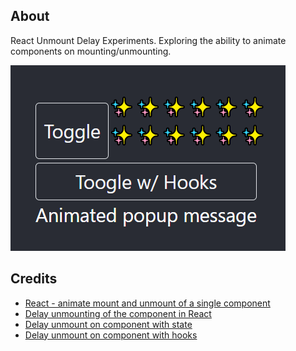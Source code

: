 ## About

React Unmount Delay Experiments. Exploring the ability to animate components on mounting/unmounting.

![](src/assets/previews/2021-03-13_2-07-43.png)

## Credits

* [React - animate mount and unmount of a single component](https://stackoverflow.com/questions/40064249/react-animate-mount-and-unmount-of-a-single-component)
* [Delay unmounting of the component in React](https://medium.com/@tomaszferens/delay-unmounting-of-the-component-in-react-8d6f6e73cdc)
* [Delay unmount on component with state](https://codesandbox.io/s/1rx7m8px3q?file=/index.js:72-75)
* [Delay unmount on component with hooks](https://codesandbox.io/s/lpn3261j99)

<!-- range: https://codepen.io/hexagoncircle/pen/JjOaabp -->